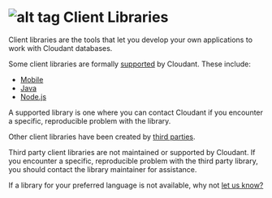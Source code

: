 # ![alt tag](images/libraries_icon.png) Client Libraries

Client libraries are the tools that let you develop your own applications to work with Cloudant databases.

Some client libraries are formally [supported](#supported) by Cloudant.
These include:

- [Mobile](#mobile)
- [Java](#java)
- [Node.js](#node.js)

A supported library is one where you can contact Cloudant if you encounter a specific, reproducible problem with the library.

Other client libraries have been created by [third parties](#thirdparty).

<aside class="warning">Third party client libraries are not maintained or supported by Cloudant.
If you encounter a specific, reproducible problem with the third party library,
you should contact the library maintainer for assistance.</aside> 

If a library for your preferred language is not available,
why not [let us know?](https://github.com/cloudant-labs/slate/issues)
